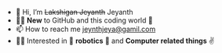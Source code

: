 - 👋 Hi, I’m ~~Lakshigan Jeyanth~~ Jeyanth
- 🤦‍♂️ **New** to GitHub and this coding world 🥱
- 📫 How to reach me jeynthjeya@gamil.com
- 🙋‍♂️ Interested in 🦾 **robotics** 🦿 and **Computer related things** ✌


<!---
Jeyanth3/Jeyanth3 is a ✨ special ✨ repository because its `README.md` (this file) appears on your GitHub profile.
You can click the Preview link to take a look at your changes.
--->

